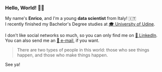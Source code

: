 ### Hello, World! 👋🏼

My name's **Enrico**, and I'm a young **data scientist** from Italy! 🇮🇹  
I recently finished my Bachelor's Degree studies at [🎓 University of Udine](https://www.uniud.it/en/uniud-international?set_language=en).

I don't like social networks so much, so you can only find me on [👔 LinkedIn](https://www.linkedin.com/in/enricostefanel/).  
You can also send me an [📧 e-mail](mailto:me@enst.it?subject=[GitHub]%20Greetings), if you want.

> There are two types of people in this world: those who see things happen, and those who make things happen.

See ya!

<!--
**enstit/enstit** is a ✨ _special_ ✨ repository because its `README.md` (this file) appears on your GitHub profile.

Here are some ideas to get you started:

- 🔭 I’m currently working on ...
- 🌱 I’m currently learning ...
- 👯 I’m looking to collaborate on ...
- 🤔 I’m looking for help with ...
- 💬 Ask me about ...
- 📫 How to reach me: ...
- 😄 Pronouns: ...
- ⚡ Fun fact: ...
-->
